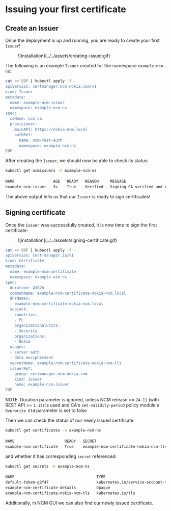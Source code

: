 # Issuing your first certificate

## Create an Issuer

Once the deployment is up and running, you are ready to create your first `Issuer`!

<figure markdown>
  ![installation](../../assets/creating-issuer.gif)
</figure>

The following is an example `Issuer` created for the namespace `example-ncm-ns`:

  ```bash
  cat << EOF | kubectl apply -f -
  apiVersion: certmanager.ncm.nokia.com/v1
  kind: Issuer
  metadata:
    name: example-ncm-issuer
    namespace: example-ncm-ns
  spec:
    caName: ncm-ca
    provisioner:
      mainAPI: https://nokia-ncm.local
      authRef:
        name: ncm-rest-auth
        namespace: example-ncm-ns
  EOF
  ```

After creating the `Issuer`, we should now be able to check its status:

  ```bash
  kubectl get ncmissuers -n example-ncm-ns
  
  NAME                 AGE   READY   REASON     MESSAGE
  example-ncm-issuer   3s    True    Verified   Signing CA verified and ready to sign certificates
  ```

The above output tells us that our `Issuer` is ready to sign certificates!

## Signing certificate

Once the `Issuer` was successfully created, it is now time to sign the first certificate:

<figure markdown>
  ![installation](../../assets/signing-certificate.gif)
</figure>

  ```bash
  cat << EOF | kubectl apply -f -
  apiVersion: cert-manager.io/v1
  kind: Certificate
  metadata:
    name: example-ncm-certificate
    namespace: example-ncm-ns
  spec:
    duration: 4382h
    commonName: example-ncm-certificate-nokia-ncm.local
    dnsNames:
    - example-ncm-certificate-nokia-ncm.local
    subject:
      countries:
      - PL
      organizationalUnits:
      - Security
      organizations:
      - Nokia
    usages:
    - server auth
    - data encipherment
    secretName: example-ncm-certificate-nokia-ncm-tls
    issuerRef:
      group: certmanager.ncm.nokia.com
      kind: Issuer
      name: example-ncm-issuer
  EOF
  ```

NOTE: Duration parameter is ignored, unless NCM release >= `24.11` (with REST API >= `1.13`) is used and CA's `set-validity-period` policy module's `Overwrite Old` parameter is set to false

Then we can check the status of our newly issued certificate:

  ```bash
  kubectl get certificates -n example-ncm-ns
  
  NAME                      READY   SECRET                                  AGE
  example-ncm-certificate   True    example-ncm-certificate-nokia-ncm-tls   17s
  ```

and whether it has corresponding `secret` referenced:

  ```bash
  kubectl get secrets -n example-ncm-ns
  
  NAME                                    TYPE                                  DATA   AGE
  default-token-g2f47                     kubernetes.io/service-account-token   3      18m
  example-ncm-certificate-details         Opaque                                1      22s
  example-ncm-certificate-nokia-ncm-tls   kubernetes.io/tls                     3      22s
  ```

Additionally, in NCM GUI we can also find our newly issued certificate.